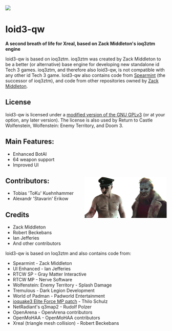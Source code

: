 <img src="https://raw.githubusercontent.com/KuehnhammerTobias/ioqw/master/misc/quakewars.png" width="128">

# Ioid3-qw 

**A second breath of life for Xreal, based on Zack Middleton's ioq3ztm engine**

Ioid3-qw is based on ioq3ztm. ioq3ztm was created by Zack Middleton to be a better (or alternative) base engine for developing new standalone id Tech 3 games. ioq3ztm, and therefore also Ioid3-qw, is not compatible with any other id Tech 3 game. Ioid3-qw also contains code from [Spearmint](http://spearmint.pw/) (the successor of ioq3ztm), and code from other repositories owned by [Zack Middleton](https://github.com/zturtleman?tab=repositories).


## License

Ioid3-qw is licensed under a [modified version of the GNU GPLv3](COPYING.txt#L625) (or at your option, any later version). The license is also used by Return to Castle Wolfenstein, Wolfenstein: Enemy Territory, and Doom 3.


## Main Features:
  * Enhanced BotAI
  * 64 weapon support
  * Improved UI


##  Contributors:<img src="https://raw.githubusercontent.com/KuehnhammerTobias/ioid3-game/31925f32426397b6b327611b280c614680b9a2ae/stavarin.png" align="right" width="128"><img src="https://raw.githubusercontent.com/KuehnhammerTobias/ioid3-game/31925f32426397b6b327611b280c614680b9a2ae/toku.png" align="right" width="128">
  * Tobias 'ToKu' Kuehnhammer
  * Alexandr 'Stavarin' Erikow


## Credits

* Zack Middleton
* Robert Beckebans
* Ian Jefferies
* And other contributors

Ioid3-qw is based on Ioq3ztm and also contains code from:
* Spearmint - Zack Middleton
* UI Enhanced - Ian Jefferies
* RTCW SP - Gray Matter Interactive
* RTCW MP - Nerve Software
* Wolfenstein: Enemy Territory - Splash Damage
* Tremulous - Dark Legion Development
* World of Padman - Padworld Entertainment
* [ioquake3 Elite Force MP patch](http://thilo.kickchat.com/efport-progress/) - Thilo Schulz
* NetRadiant's q3map2 - Rudolf Polzer
* OpenArena - OpenArena contributors
* OpenMoHAA - OpenMoHAA contributors
* Xreal (triangle mesh collision) - Robert Beckebans
